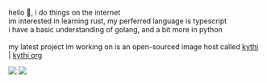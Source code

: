 hello 👋, i do things on the internet<br>
im interested in learning rust, my perferred language is typescript<br>
i have a basic understanding of golang, and a bit more in python<br><br>
my latest project im working on is an open-sourced image host called [kythi](https://kythi.com) | [kythi org](https://github.com/kythix)

<img src="https://github-readme-stats.vercel.app/api/top-langs/?username=nekoyre&layout=compact&theme=dracula&hide_border=true" />
<img src="https://github-readme-stats.vercel.app/api?username=nekoyre&show_icons=true&theme=dracula&hide_border=true&count_private=true&include_all_commits=true" /> 
